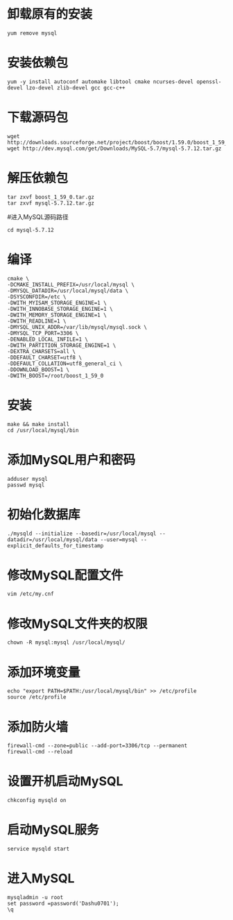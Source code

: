 
# 卸载原有的安装

`yum remove mysql`

# 安装依赖包

`yum -y install autoconf automake libtool cmake ncurses-devel openssl-devel lzo-devel zlib-devel gcc gcc-c++`

# 下载源码包
```
wget http://downloads.sourceforge.net/project/boost/boost/1.59.0/boost_1_59_0.tar.gz
wget http://dev.mysql.com/get/Downloads/MySQL-5.7/mysql-5.7.12.tar.gz
```

# 解压依赖包
```
tar zxvf boost_1_59_0.tar.gz
tar zxvf mysql-5.7.12.tar.gz
```

#进入MySQL源码路径

`cd mysql-5.7.12`

# 编译
```
cmake \
-DCMAKE_INSTALL_PREFIX=/usr/local/mysql \
-DMYSQL_DATADIR=/usr/local/mysql/data \
-DSYSCONFDIR=/etc \
-DWITH_MYISAM_STORAGE_ENGINE=1 \
-DWITH_INNOBASE_STORAGE_ENGINE=1 \
-DWITH_MEMORY_STORAGE_ENGINE=1 \
-DWITH_READLINE=1 \
-DMYSQL_UNIX_ADDR=/var/lib/mysql/mysql.sock \
-DMYSQL_TCP_PORT=3306 \
-DENABLED_LOCAL_INFILE=1 \
-DWITH_PARTITION_STORAGE_ENGINE=1 \
-DEXTRA_CHARSETS=all \
-DDEFAULT_CHARSET=utf8 \
-DDEFAULT_COLLATION=utf8_general_ci \
-DDOWNLOAD_BOOST=1 \
-DWITH_BOOST=/root/boost_1_59_0
```

# 安装
```
make && make install
cd /usr/local/mysql/bin
```

# 添加MySQL用户和密码

```
adduser mysql
passwd mysql
```

# 初始化数据库
```
./mysqld --initialize --basedir=/usr/local/mysql --datadir=/usr/local/mysql/data --user=mysql --explicit_defaults_for_timestamp
```

# 修改MySQL配置文件

`vim /etc/my.cnf`

# 修改MySQL文件夹的权限

`chown -R mysql:mysql /usr/local/mysql/`

# 添加环境变量
```
echo "export PATH=$PATH:/usr/local/mysql/bin" >> /etc/profile
source /etc/profile
```

# 添加防火墙
```
firewall-cmd --zone=public --add-port=3306/tcp --permanent
firewall-cmd --reload
```

# 设置开机启动MySQL

`chkconfig mysqld on`

# 启动MySQL服务

`service mysqld start`

# 进入MySQL
```
mysqladmin -u root
set password =password('Dashu0701');
\q
```
